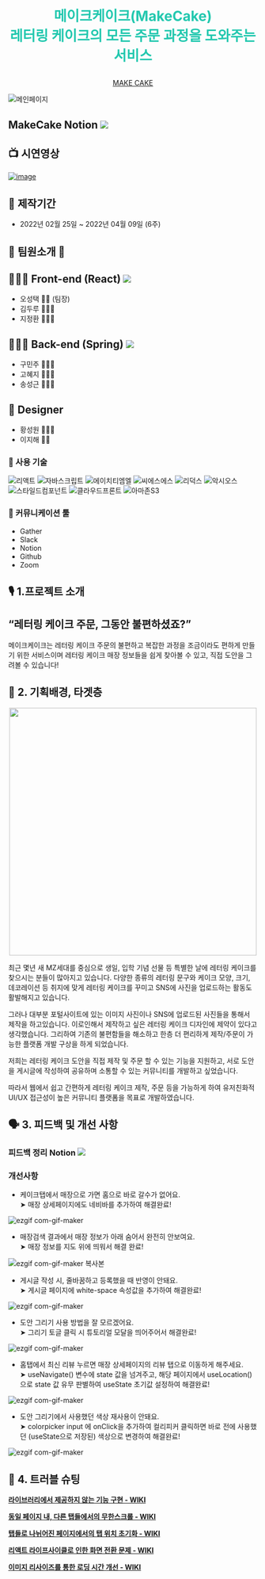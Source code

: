 

# **<p align="center"><span style="color:#23C8AF">메이크케이크(MakeCake) </br> 레터링 케이크의 모든 주문 과정을 도와주는 서비스 </span></p>**


<p align="center"><a href="https://make-cake.com">MAKE CAKE</a></p>

![메인페이지](https://user-images.githubusercontent.com/97425158/161822033-65104ec3-7968-4479-8ee2-20b48db765b4.jpeg)

<!-- <p align="center"><img src="https://user-images.githubusercontent.com/97425158/161680492-266f80e7-709d-41c5-82b0-eb025f387f9c.png"></p> -->

## MakeCake Notion <a href="https://www.notion.so/4-Make-Cake-335c038c8d354afeb549b6dbe7b9a8f5"><img src="https://img.shields.io/badge/Notion-000000?style=flat&logo=Notion&logoColor=white&link=https://available-parent-09c.notion.site/12-aac1c51225424d16bda9bcce1bdb2360"></a>

## 📺 시연영상

[![image](https://user-images.githubusercontent.com/97425158/161682290-d885e68c-5f59-4429-a4b9-fa673ed39585.svg)](https://www.youtube.com/watch?v=7CAoUo4Ma4c&t=3s)

## 📅 제작기간 

* 2022년 02월 25일 ~ 2022년 04월 09일 (6주)

## 💃 팀원소개 🕺

## 👨🏻‍💻 Front-end (React) <a href="https://github.com/makecake04/makecake_FE"><img src="https://img.shields.io/badge/GitHub-000000?style=flat&logo=GitHub&logoColor=white&link=https://github.com/spacejay1007/plogging_FE"/></a>

  * 오성택 🤵🏻 (팀장)
  * 김두루 🤵🏼‍♂️
  * 지정환 🤵🏽‍♂️

## 🧑🏽‍💻 Back-end (Spring) <a href="https://github.com/makecake04/makecake_BE"><img src="https://img.shields.io/badge/GitHub-000000?style=flat&logo=GitHub&logoColor=white&link=https://github.com/spacejay1007/plogging_FE"/></a>

  * 구민주 👩🏻‍⚖️
  * 고혜지 🧑🏻‍💼
  * 송성근 🤵🏻‍♂️

## 🎨 Designer 

  * 황성원 👩🏻‍🎨
  * 이지해 👩‍🎨

### 🔧 사용 기술

![리액트](https://user-images.githubusercontent.com/97425158/161745107-cc062718-9c52-4446-8f14-9faba0b9dea7.svg)
![자바스크립트](https://user-images.githubusercontent.com/97425158/161745127-a3fa5ed0-ceb6-427a-94d1-834d762fd3b4.svg)
![에이치티엠엘](https://user-images.githubusercontent.com/97425158/161745161-566f015b-0ec2-4bba-82aa-f3bb7498bdd7.svg)
![씨에스에스](https://user-images.githubusercontent.com/97425158/161745198-92ff3896-7ce0-4946-a8b4-e6d23223eb3b.svg)
![리덕스](https://user-images.githubusercontent.com/97425158/161745222-ea0ba9bf-86e4-48cb-8a44-f8d8bfec2d02.svg)
![악시오스](https://user-images.githubusercontent.com/97425158/161745239-453b4075-7bd0-4c63-9c5a-5c1d76021b8d.svg)
![스타일드컴포넌트](https://user-images.githubusercontent.com/97425158/161745269-27a8a71d-788d-4bdf-97e8-f86c97b224a9.svg)
![클라우드프론트](https://user-images.githubusercontent.com/97425158/161745404-114d6c7d-c720-4370-b0dd-4aea4893bb1d.svg)
![아마존S3](https://user-images.githubusercontent.com/97425158/161744999-3ae8a4d1-48d8-41fc-af06-c601f6e1fc4d.svg)

### 💬 커뮤니케이션 툴

- Gather
- Slack
- Notion
- Github
- Zoom

## 🎙 **1.프로젝트 소개**
## “레터링 케이크 주문, 그동안 불편하셨죠?”

메이크케이크는 레터링 케이크 주문의 불편하고 복잡한 과정을 조금이라도 편하게 만들기 위한 서비스이며 레터링 케이크 매장 정보들을 쉽게 찾아볼 수 있고, 직접 도안을 그려볼 수 있습니다!

## 🎯 **2. 기획배경, 타겟층**
<p align="center"><img src="https://user-images.githubusercontent.com/97425158/161731819-26aeb19a-3bec-4110-813f-cee26477817d.png" height="500"></img></p>

최근 몇년 새 MZ세대를 중심으로 생일, 입학 기념 선물 등 특별한 날에 레터링 케이크를 찾으시는 분들이 많아지고 있습니다. 
다양한 종류의 레터링 문구와 케이크 모양, 크기, 데코레이션 등 취지에 맞게 레터링 케이크를 꾸미고 SNS에 사진을 업로드하는 활동도 활발해지고 있습니다.

그러나 대부분 포털사이트에 있는 이미지 사진이나 SNS에 업로드된 사진들을 통해서 제작을 하고있습니다. 이로인해서 제작하고 싶은 레터링 케이크 디자인에 제약이 있다고 생각했습니다.
그리하여 기존의 불편함들을 해소하고 한층 더 편리하게 제작/주문이 가능한 플랫폼 개발 구상을 하게 되었습니다.

저희는 레터링 케이크 도안을 직접 제작 및 주문 할 수 있는 기능을 지원하고, 서로 도안을 게시글에 작성하여 공유하며 소통할 수 있는 커뮤니티를 개발하고 싶었습니다.

따라서 웹에서 쉽고 간편하게 레터링 케이크 제작, 주문 등을 가능하게 하여 유저친화적 UI/UX 접근성이 높은 커뮤니티 플랫폼을 목표로 개발하였습니다.
 
<!-- ## ✔️ **3. 작업시 준수했던 사항**
3-1. 스크럼

- 매일 오전 10시, 간단한 미팅을 통해 각자의 작업 상황과 특이사항을 공유하였습니다. 특이사항은 문제 해결 과정 속에서 겪었던 이슈와 도움 및 수정이 필요한지 여부를 공유하였습니다. 그 후, Task를 역할분담하여 효율적으로 TodoList를 해결하였습니다. 지속적인 소통 결과, 조금 여유있게 프로덕트를 배포할 수 있었습니다.

3-2. CSS

- 세 명의 팀원 모두 CSS를 작성하는 스타일이 달라서 컨벤션을 정하고 스타일을 통일시킬 필요가 있었습니다. 회의 끝에 Styled-components 라이브러리를 사용하여 style.js라는 파일을 각각의 폴더에 만들어 파일 내부에서 스타일링을 진행하였습니다.

3-3. 칸반

- 협업을 하다보면 Task 진전도를 알아야 하는 상황을 자주 마주칠 수 있습니다. 이를 사전에 인지하고 풀어나가기 위해서 각각의 Task를 시각화 할 필요가 있었습니다. 노션 페이지를 활용하여 담당자와 진행상황을 칸반에 작성하여 공유했습니다.

## 🙈 **4. 트러블 슈팅**
### 4-1. canvas 오브젝트의 색상 즉각 변경 기능, 뒤로가기 & 앞으로가기 기능을 패브릭 라이브러리에서 제공하지 않는 문제

- 캔버스 내 각각의 오브젝트 마다 오브젝트의 색상을 변경하는 속성이 달라 각자 case를 파악하고 처리

```javascript
  //color change
  const colorChange = (e) => {
    let obj = canvas.getActiveObject();
    if (icon === "backgroundColor" || (obj && icon === "backgroundColor")) {
      canvas.backgroundColor = e.target.value;
    } else if (obj) {
      if (!obj.filters && obj.fill !== null && !obj._objects) {
        obj.set({ fill: e.target.value });
      } else if (obj._objects) {
        for (let i = 0; i < obj._objects.length; i++) {
          obj._objects[i].set({
            fill: e.target.value,
          });
        }
      } else if (obj.filters) {
        let tint = new fabric.Image.filters.BlendColor({
          color: e.target.value,
          mode: "multiply",
        });
        obj.filters.push(tint);
        obj.applyFilters();
        obj.filters.pop(); //reset the filter so the obj's color can be changed in response to the color picker
      } else {
        obj.set({ stroke: e.target.value });
      }
    }
    setPickerColor(e.target.value);
    canvas.renderAll();
  };
```

- 드로잉 모드가 시작됐을 때의 canvas object length를 state로 저장 </br>
➤ undo 하면 canvas object들에 접근해서 마지막 object를 pop하고 redoData array 에 push </br> (드로잉 모드가 시작됐을 때의 canvas object length랑 현재 canvas object length 가 같아지면 return) 

&nbsp;&nbsp;&nbsp;&nbsp;&nbsp;&nbsp; ➤ redo 하면 redoData array 의 마지막 object를 pop하고 undoData array에 push하여 해결완료!

```javascript
let redoData = [];
  let undoData = [];
  //Start Free Drawing
  const drawing = (canvas) => {
    let originData = canvas._objects.length;
    setOriginLength(originData);
    setIsDrawing(true);
    canvas.isDrawingMode = true;
    canvas.freeDrawingBrush.color = pickerColor;
    // canvas.freeDrawingCursor = "none";
    canvas.renderAll();
  };

  //undo
  const undo = () => {
    let newLength = canvas._objects.length;
    if (newLength <= originLength) return;
    let popData = canvas._objects.pop();
    redoData.push(popData);
    canvas.renderAll();
  };

  //redo
  const redo = () => {
    if (redoData.length === 0) return;
    let popData = redoData.pop();
    undoData.push(popData);
    canvas._objects.push(popData);
    canvas.renderAll();
  };
```

### 4-2. react-intersection-observer의 useInView() 사용 시, 동일 페이지 내 탭 변환할 때 inView가 작동되지 않아 무한스크롤이 되지 않는 문제
- mapping 되는 배열 중에 가장 마지막 요소에만 ref를 걸어줌</br>
➤ 완벽하게 해결되지 않음

```javascript
likeStore.map((v, idx) => {
              return (
                <OneStore
                  key={idx}
                  ref={likeStore.length === idx + 1 ? refStore : null}
                  onClick={() => {
                    navigate(`/storedetail/${v.storeId}`);
                  }}
                >
```
- 탭 마다 inView를 나눠서 진행하여 해결완료!

```javascript
  useEffect(() => {
    if (toggleState === 1) {
      dispatch(storeAction.getLikeStoreDB(pageNumber));
    } else if (toggleState === 2) {
      dispatch(storeAction.getMyReviewDB(pageNumber));
    }
  }, [pageNumber, toggleState]);

  useEffect(() => {
    if (inViewStore) {
      setPageNumber(pageNumber + 1);
    } else if (inViewReview) {
      setPageNumber(pageNumber + 1);
    }
  }, [inViewStore, inViewReview]);
```
### 4-3. 도안 모아보기, 케이크 모아보기, 마이페이지 등 탭으로 나눠진 페이지에서 다른 페이지로 이동하면 default 탭으로 탭위치가 초기화되는 문제
- modules 에서 sortType action과 reducer를 새로 만들어서 탭의 state 값을 리덕스로 관리하여 해결완료!

```javascript
// sortType action
const setDesignSortType = createAction(SET_DESIGN_SORTTYPE, (list) => ({
  list,
}));
const setMyDesignSortType = createAction(SET_MYDESIGN_SORTTYPE, (list) => ({
  list,
}));
```

```javascript
// reducer
    [SET_DESIGN_SORTTYPE]: (state, action) =>
      produce(state, (draft) => {
        draft.design_sort_type = action.payload.list;
      }),
    [SET_MYDESIGN_SORTTYPE]: (state, action) =>
      produce(state, (draft) => {
        draft.mydesign_sort_type = action.payload.list;
      }),
```

```javascript
// dispatch action
        <NewButton
          onClick={() => {
            setSortType("createdDate");
            dispatch(designAction.setDesignSortType("createdDate"));
          }}
          sortType={sortType}
        >
          최신순
        </NewButton>

        <LikeButton
          onClick={() => {
            setSortType("likeCnt");
            dispatch(designAction.setDesignSortType("likeCnt"));
          }}
          sortType={sortType}
        >
          좋아요순
        </LikeButton>
        <CommentButton
          onClick={() => {
            setSortType("commentCnt");
            dispatch(designAction.setDesignSortType("commentCnt"));
          }}
          sortType={sortType}
        >
          댓글순
        </CommentButton>
        <CheckButton
          onClick={() => {
            setSortType("viewCnt");
            dispatch(designAction.setDesignSortType("viewCnt"));
          }}
          sortType={sortType}
        >
          조회수순
        </CheckButton>
```

### 4-4. 케이크 이미지 모달, 매장 상세, 게시글 등 새로고침을 하지 않고 페이지를 이동할때 이전 데이터가 잠시 남아있는 문제
- 페이지를 이동하는 이벤트 발생 시점에 기존 저장소를 비워서 해결완료!

```javascript
/// dispatch action
      <Modal
        isOpen={modalIsOpen}
        onRequestClose={() => {
          setModalIsOpen(false);
          dispatch(cakeAction.cakeImage({}));
        }}
```

```javascript
/// action
const getCakeList = createAction(GET_CAKE_LIST, (list) => ({ list }));
const cakeImage = createAction(CAKE_IMAGE, (img) => ({ img }));
```

### 4-5. 이미지 렌더링 속도 개선
- compressorjs 라이브러리를 사용하여 사용자가 업로드한 사진을 압축 </br>
➤ Browser Image Compression 라이브러리도 이미지의 사이즈를 줄이거나 용량을 압축해주는 라이브러리이지만 이미지의 사이즈 값을 조절하면 원본 이미지의 비율을 유지하지 못한다. 
그래서 원본의 비율을 유지하면서 화질만 낮춰서(파일 크기를 줄여서) 압축할 수 있는 compressorjs 라이브러리를 사용했다.
- 원본 비율은 유지하고 사용자 입장에서 허용할 수 있는 최소 화질을 모바일/데스크탑에서 테스트하여 화질 60% 압축

```javascript
  const selectFiles = () => {
    const currentFile = fileInput.current.files[0];
    new Compressor(currentFile, {
      quality: 0.6,
      success(result) {
        setFile(result);
      },
    });
```
<p align="center"><img src="https://user-images.githubusercontent.com/97425158/162008040-82e9f285-66df-41b2-82f5-05cdbe1ed511.png"></a></p> -->

## 🗣 **3. 피드백 및 개선 사항**
### 피드백 정리 Notion <a href="https://www.notion.so/05da5680b0744123a55b34cfa3d1d2d4"><img src="https://img.shields.io/badge/Notion-000000?style=flat&logo=Notion&logoColor=white&link=https://available-parent-09c.notion.site/12-aac1c51225424d16bda9bcce1bdb2360"></a> 

### 개선사항
- 케이크탭에서 매장으로 가면 홈으로 바로 갈수가 없어요. </br>
➤ 매장 상세페이지에도 네비바를 추가하여 해결완료!

![ezgif com-gif-maker](https://user-images.githubusercontent.com/97425158/161767294-fa238e55-1f48-4a83-9671-a3bd8aa45ff1.gif)

- 매장검색 결과에서 매장 정보가 아래 숨어서 완전히 안보여요. </br>
➤ 매장 정보를 지도 위에 띄워서 해결 완료!

![ezgif com-gif-maker 복사본](https://user-images.githubusercontent.com/97425158/161790965-af0b15d6-6317-4b4b-bd01-6f08c1012d73.gif)

- 게시글 작성 시, 줄바꿈하고 등록했을 때 반영이 안돼요. </br>
➤ 게시글 페이지에 white-space 속성값을 추가하여 해결완료!

![ezgif com-gif-maker](https://user-images.githubusercontent.com/97425158/161795793-3f4b2698-f00e-4226-a157-339efbb24cb3.gif)

- 도안 그리기 사용 방법을 잘 모르겠어요. </br>
➤ 그리기 토글 클릭 시 튜토리얼 모달을 띄어주어서 해결완료!

![ezgif com-gif-maker](https://user-images.githubusercontent.com/97425158/161824870-109b7f47-a6be-4370-bd9b-3d6c45064b26.gif)

- 홈탭에서 최신 리뷰 누르면 매장 상세페이지의 리뷰 탭으로 이동하게 해주세요. </br>
➤ useNavigate() 변수에 state 값을 넘겨주고, 해당 페이지에서 useLocation() 으로 state 값 유무 판별하여 useState 초기값 설정하여 해결완료!

![ezgif com-gif-maker](https://user-images.githubusercontent.com/97425158/161903341-4db9e242-c4f8-4fe8-9cfd-cd37bb8a6a58.gif)

- 도안 그리기에서 사용했던 색상 재사용이 안돼요. </br>
➤ colorpicker input 에 onClick을 추가하여 컬리피커 클릭하면 바로 전에 사용했던 (useState으로 저장된) 색상으로 변경하여 해결완료!

![ezgif com-gif-maker](https://user-images.githubusercontent.com/97425158/161904045-26203032-2f6d-446c-aedc-8bfce2584d32.gif)

## 🧐 **4. 트러블 슈팅**
**[라이브러리에서 제공하지 않는 기능 구현 - WIKI](https://github.com/makecake04/makecake_FE/wiki/canvas-%EC%98%A4%EB%B8%8C%EC%A0%9D%ED%8A%B8%EC%9D%98-%EC%83%89%EC%83%81-%EC%A6%89%EA%B0%81-%EB%B3%80%EA%B2%BD-%EA%B8%B0%EB%8A%A5,-%EB%92%A4%EB%A1%9C%EA%B0%80%EA%B8%B0-&-%EC%95%9E%EC%9C%BC%EB%A1%9C%EA%B0%80%EA%B8%B0-%EA%B8%B0%EB%8A%A5%EC%9D%80-%ED%8C%A8%EB%B8%8C%EB%A6%AD-%EB%9D%BC%EC%9D%B4%EB%B8%8C%EB%9F%AC%EB%A6%AC%EC%97%90%EC%84%9C-%EC%A0%9C%EA%B3%B5%ED%95%98%EC%A7%80-%EC%95%8A%EB%8A%94%EB%8D%B0-%EC%96%B4%EB%96%BB%EA%B2%8C-%ED%95%B4%EA%B2%B0%ED%95%A0%EA%B9%8C%3F)**

**[동일 페이지 내, 다른 탭들에서의 무한스크롤 - WIKI](https://github.com/makecake04/makecake_FE/wiki/react-intersection-observer%EC%9D%98-useInView()-%EC%82%AC%EC%9A%A9-%EC%8B%9C,-%EB%8F%99%EC%9D%BC-%ED%8E%98%EC%9D%B4%EC%A7%80-%EB%82%B4-%ED%83%AD-%EB%B3%80%ED%99%98%ED%95%A0-%EB%95%8C-inView%EA%B0%80-%EC%9E%91%EB%8F%99%EB%90%98%EC%A7%80-%EC%95%8A%EB%8A%94%EB%8D%B0-%EB%AC%B4%ED%95%9C%EC%8A%A4%ED%81%AC%EB%A1%A4%EC%9D%84-%EC%96%B4%EB%96%BB%EA%B2%8C-%EA%B5%AC%ED%98%84%ED%95%A0%EA%B9%8C%3F)**

**[탭들로 나뉘어진 페이지에서의 탭 위치 초기화 - WIKI](https://github.com/makecake04/makecake_FE/wiki/%EB%8F%84%EC%95%88-%EB%AA%A8%EC%95%84%EB%B3%B4%EA%B8%B0,-%EC%BC%80%EC%9D%B4%ED%81%AC-%EB%AA%A8%EC%95%84%EB%B3%B4%EA%B8%B0,-%EB%A7%88%EC%9D%B4%ED%8E%98%EC%9D%B4%EC%A7%80-%EB%93%B1-%ED%83%AD%EC%9C%BC%EB%A1%9C-%EB%82%98%EB%88%A0%EC%A7%84-%ED%8E%98%EC%9D%B4%EC%A7%80%EC%97%90%EC%84%9C-%EB%8B%A4%EB%A5%B8-%ED%8E%98%EC%9D%B4%EC%A7%80%EB%A1%9C-%EC%9D%B4%EB%8F%99%ED%95%98%EB%A9%B4-default-%ED%83%AD%EC%9C%BC%EB%A1%9C-%ED%83%AD%EC%9C%84%EC%B9%98%EA%B0%80-%EC%B4%88%EA%B8%B0%ED%99%94%EB%90%98%EB%8A%94-%EB%AC%B8%EC%A0%9C)**

**[리액트 라이프사이클로 인한 화면 전환 문제 - WIKI](https://github.com/makecake04/makecake_FE/wiki/%EB%A6%AC%EC%95%A1%ED%8A%B8-%EB%9D%BC%EC%9D%B4%ED%94%84%EC%82%AC%EC%9D%B4%ED%81%B4%EB%A1%9C-%EC%9D%B8%ED%95%9C-%ED%99%94%EB%A9%B4-%EC%A0%84%ED%99%98-%EB%AC%B8%EC%A0%9C#%EC%BC%80%EC%9D%B4%ED%81%AC-%EC%9D%B4%EB%AF%B8%EC%A7%80-%EB%AA%A8%EB%8B%AC-%EB%A7%A4%EC%9E%A5-%EC%83%81%EC%84%B8-%EA%B2%8C%EC%8B%9C%EA%B8%80-%EB%93%B1-%EC%83%88%EB%A1%9C%EA%B3%A0%EC%B9%A8%EC%9D%84-%ED%95%98%EC%A7%80-%EC%95%8A%EA%B3%A0-%ED%8E%98%EC%9D%B4%EC%A7%80%EB%A5%BC-%EC%9D%B4%EB%8F%99%ED%95%98%EB%A9%B4-%EC%9D%B4%EC%A0%84-%EB%8D%B0%EC%9D%B4%ED%84%B0%EA%B0%80-%EC%9E%A0%EC%8B%9C-%EB%82%A8%EC%95%84%EC%9E%88%EB%8A%94-%EB%AC%B8%EC%A0%9C)**

**[이미지 리사이즈를 통한 로딩 시간 개선 - WIKI](https://github.com/makecake04/makecake_FE/wiki/%EC%9D%B4%EB%AF%B8%EC%A7%80-%EB%A0%8C%EB%8D%94%EB%A7%81-%EC%86%8D%EB%8F%84-%EA%B0%9C%EC%84%A0)**


